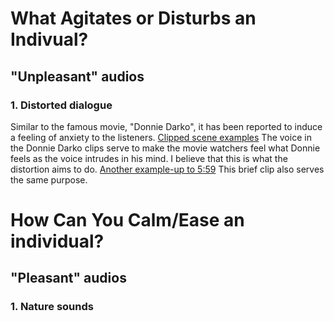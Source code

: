 # What Agitates or Disturbs an Indivual?
## "Unpleasant" audios
### 1. Distorted dialogue
Similar to the famous movie, "Donnie Darko", it has been reported to induce a feeling of anxiety to the listeners.
<a href = "https://www.youtube.com/watch?v=_9pOL5eMGZY">Clipped scene examples</a>
The voice in the Donnie Darko clips serve to make the movie watchers feel what Donnie feels as the voice intrudes in his mind. I believe that this is what the distortion aims to do.
<a href ="https://youtu.be/W7l5AOOqNyQ?t=343">Another example-up to 5:59</a>
This brief clip also serves the same purpose.

# How Can You Calm/Ease an individual?
## "Pleasant" audios
### 1. Nature sounds

